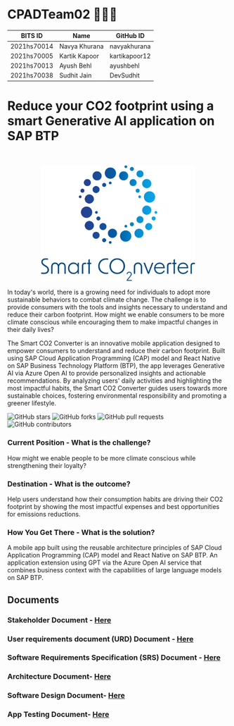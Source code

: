 # CPADTeam02 🏃🧘‍♂️

BITS ID     | Name          | GitHub ID
----------  | -----         | --------
2021hs70014 | Navya Khurana | navyakhurana
2021hs70005 | Kartik Kapoor | kartikapoor12
2021hs70013 | Ayush Behl    | ayushbehl
2021hs70038 | Sudhit Jain   | DevSudhit

# Reduce your CO2 footprint using a smart Generative AI application on SAP BTP

<br/>
<p align="center">
  <img src="documentation/assets/smart_co2nverter_logo.png" alt="logo" width="350" />
</p>

In today's world, there is a growing need for individuals to adopt more sustainable behaviors to combat climate change. The challenge is to provide consumers with the tools and insights necessary to understand and reduce their carbon footprint. How might we enable consumers to be more climate conscious while encouraging them to make impactful changes in their daily lives?

The Smart CO2 Converter is an innovative mobile application designed to empower consumers to understand and reduce their carbon footprint. Built using SAP Cloud Application Programming (CAP) model and React Native on SAP Business Technology Platform (BTP), the app leverages Generative AI via Azure Open AI to provide personalized insights and actionable recommendations. By analyzing users' daily activities and highlighting the most impactful habits, the Smart CO2 Converter guides users towards more sustainable choices, fostering environmental responsibility and promoting a greener lifestyle.

![GitHub stars](https://img.shields.io/github/stars/SWENGG4Y2023/CPADTEAM02)  ![GitHub forks](https://img.shields.io/github/forks/SWENGG4Y2023/CPADTEAM02)  ![GitHub pull requests](https://img.shields.io/github/issues-pr/SWENGG4Y2023/CPADTEAM02) ![GitHub contributors](https://img.shields.io/github/contributors/SWENGG4Y2023/CPADTEAM02)

### Current Position - What is the challenge?
How might we enable people to be more climate conscious while strengthening their loyalty?

### Destination - What is the outcome?
Help users understand how their consumption habits are driving their CO2 footprint by showing the most impactful expenses and best opportunities for emissions reductions.

### How You Get There - What is the solution?
A mobile app built using the reusable architecture principles of SAP Cloud Application Programming (CAP) model and React Native on SAP BTP. An application extension using GPT via the Azure Open AI service that combines business context with the capabilities of large language models on SAP BTP.

## Documents
### Stakeholder Document - [Here](documentation/Stakeholder.md)
### User requirements document (URD) Document - [Here](documentation/URD.md)
### Software Requirements Specification (SRS) Document  - [Here](documentation/SoftwareRequirementSpecification.md)
### Architecture Document- [Here](documentation/architecture.md)
### Software Design Document- [Here](documentation/softwareDesign.md)
### App Testing Document- [Here](documentation/testing.md)